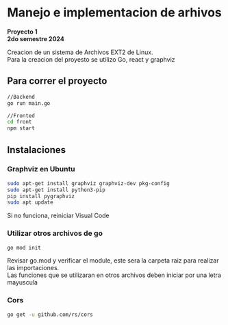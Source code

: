 # Manejo e implementacion de arhivos
**Proyecto 1**  
__2do semestre 2024__

Creacion de un sistema de Archivos EXT2 de Linux.  
Para la creacion del proyesto se utilizo Go, react y graphviz
## Para correr el proyecto
```sh
//Backend
go run main.go  

//Fronted
cd front
npm start
```
## Instalaciones

### Graphviz en Ubuntu
```sh
sudo apt-get install graphviz graphviz-dev pkg-config
sudo apt-get install python3-pip
pip install pygraphviz
sudo apt update
```
Si no funciona, reiniciar Visual Code

### Utilizar otros archivos de go
```sh
go mod init
```
Revisar go.mod y verificar el module, este sera la carpeta raiz para realizar las importaciones.  
Las funciones que se utilizaran en otros archivos deben iniciar por una letra mayuscula

### Cors
```sh
go get -u github.com/rs/cors
```